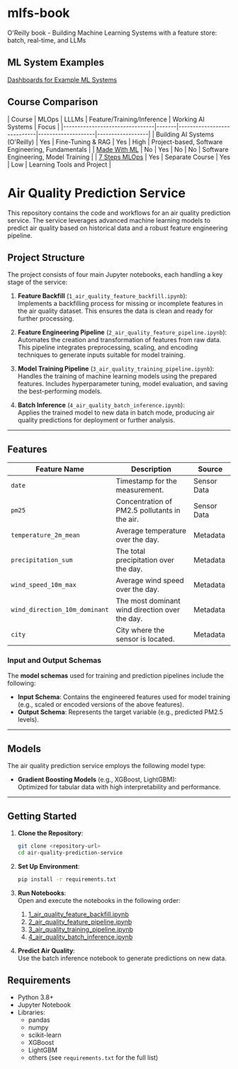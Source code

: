 # mlfs-book
O'Reilly book - Building Machine Learning Systems with a feature store: batch, real-time, and LLMs


## ML System Examples


[Dashboards for Example ML Systems](https://iammarcol.github.io/mlfs-book/)

## Course Comparison

| Course                         | MLOps | LLLMs             | Feature/Training/Inference | Working AI Systems | Focus |
|--------------------------------|-------|----------------------------|--------------------|------------------|
| Building AI Systems (O'Reilly) | Yes   | Fine-Tuning & RAG | Yes                        | High               | Project-based, Software Engineering, Fundamentals    |
| [Made With ML](https://madewithml.com/)                   | No          | Yes   | No                         | No                 | Software Engineering, Model Training   |
| [7 Steps MLOps](https://www.pauliusztin.me/courses/the-full-stack-7-steps-mlops-framework)            | Yes   | Separate Course    | Yes                        | Low                | Learning Tools and Project    |

# Air Quality Prediction Service

This repository contains the code and workflows for an air quality prediction service. The service leverages advanced machine learning models to predict air quality based on historical data and a robust feature engineering pipeline.

## Project Structure

The project consists of four main Jupyter notebooks, each handling a key stage of the service:

1. **Feature Backfill** (`1_air_quality_feature_backfill.ipynb`):  
   Implements a backfilling process for missing or incomplete features in the air quality dataset. This ensures the data is clean and ready for further processing.

2. **Feature Engineering Pipeline** (`2_air_quality_feature_pipeline.ipynb`):  
   Automates the creation and transformation of features from raw data. This pipeline integrates preprocessing, scaling, and encoding techniques to generate inputs suitable for model training.

3. **Model Training Pipeline** (`3_air_quality_training_pipeline.ipynb`):  
   Handles the training of machine learning models using the prepared features. Includes hyperparameter tuning, model evaluation, and saving the best-performing models.

4. **Batch Inference** (`4_air_quality_batch_inference.ipynb`):  
   Applies the trained model to new data in batch mode, producing air quality predictions for deployment or further analysis.

---

## Features

| **Feature Name**       | **Description**                                              | **Source**               |
|-------------------------|--------------------------------------------------------------|--------------------------|
| `date`                 | Timestamp for the measurement.                               | Sensor Data             |
| `pm25`                 | Concentration of PM2.5 pollutants in the air.               | Sensor Data             |
| `temperature_2m_mean`              | Average temperature over the day.                        | Metadata                |
| `precipitation_sum`                 | The total precipitation over the day.                           | Metadata                |
| `wind_speed_10m_max	`               | Average wind speed over the day.                        | Metadata                |
| `wind_direction_10m_dominant`                  | The most dominant wind direction over the day.     | Metadata                |
| `city`                  | City where the sensor is located.     | Metadata                |


### Input and Output Schemas

The **model schemas** used for training and prediction pipelines include the following:

- **Input Schema**: Contains the engineered features used for model training (e.g., scaled or encoded versions of the above features).
- **Output Schema**: Represents the target variable (e.g., predicted PM2.5 levels).

---

## Models

The air quality prediction service employs the following model type:
- **Gradient Boosting Models** (e.g., XGBoost, LightGBM):  
  Optimized for tabular data with high interpretability and performance.

---

## Getting Started

1. **Clone the Repository**:  
   ```bash
   git clone <repository-url>
   cd air-quality-prediction-service

2. **Set Up Environment**:  
   ```bash
   pip install -r requirements.txt

3. **Run Notebooks**:  
   Open and execute the notebooks in the following order:

    1. [1_air_quality_feature_backfill.ipynb](1_air_quality_feature_backfill.ipynb)
    2. [2_air_quality_feature_pipeline.ipynb](2_air_quality_feature_pipeline.ipynb)
    3. [3_air_quality_training_pipeline.ipynb](3_air_quality_training_pipeline.ipynb)
    4. [4_air_quality_batch_inference.ipynb](4_air_quality_batch_inference.ipynb)

4. **Predict Air Quality**:  
   Use the batch inference notebook to generate predictions on new data.


## Requirements

- Python 3.8+
- Jupyter Notebook
- Libraries:
  - pandas
  - numpy
  - scikit-learn
  - XGBoost
  - LightGBM
  - others (see `requirements.txt` for the full list)
